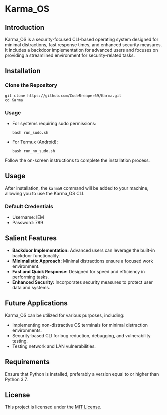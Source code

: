 # Karma_OS

## Introduction
Karma_OS is a security-focused CLI-based operating system designed for minimal distractions, fast response times, and enhanced security measures. It includes a backdoor implementation for advanced users and focuses on providing a streamlined environment for security-related tasks.

## Installation

### Clone the Repository
```
git clone https://github.com/CodeRreaper69/Karma.git
cd Karma
```

### Usage
- For systems requiring sudo permissions:
  ```
  bash run_sudo.sh
  ```

- For Termux (Android):
  ```
  bash run_no_sudo.sh
  ```

Follow the on-screen instructions to complete the installation process.

## Usage
After installation, the `karma9` command will be added to your machine, allowing you to use the Karma_OS CLI.

### Default Credentials
- Username: IEM
- Password: 789

## Salient Features
- **Backdoor Implementation:** Advanced users can leverage the built-in backdoor functionality.
- **Minimalistic Approach:** Minimal distractions ensure a focused work environment.
- **Fast and Quick Response:** Designed for speed and efficiency in performing tasks.
- **Enhanced Security:** Incorporates security measures to protect user data and systems.

## Future Applications
Karma_OS can be utilized for various purposes, including:
- Implementing non-distractive OS terminals for minimal distraction environments.
- Security-based CLI for bug reduction, debugging, and vulnerability testing.
- Testing network and LAN vulnerabilities.

## Requirements
Ensure that Python is installed, preferably a version equal to or higher than Python 3.7.

## License
This project is licensed under the [MIT License](LICENSE).
```
